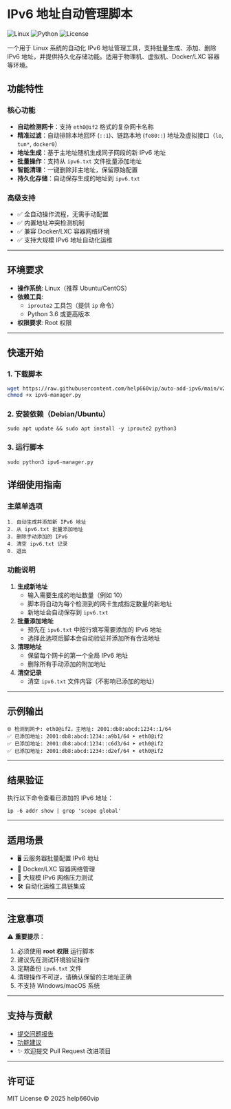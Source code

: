 # IPv6 地址自动管理脚本

![Linux](https://img.shields.io/badge/平台-Linux-blue)
![Python](https://img.shields.io/badge/Python-3.6%2B-green)
![License](https://img.shields.io/badge/许可证-MIT-orange)

一个用于 Linux 系统的自动化 IPv6 地址管理工具，支持批量生成、添加、删除 IPv6 地址，并提供持久化存储功能。适用于物理机、虚拟机、Docker/LXC 容器等环境。


## 功能特性

### 核心功能

-  **自动检测网卡**：支持 `eth0@if2` 格式的复杂网卡名称
-  **精准过滤**：自动排除本地回环 (`::1`)、链路本地 (`fe80::`) 地址及虚拟接口（`lo`, `tun*`, `docker0`）
-  **地址生成**：基于主地址随机生成同子网段的新 IPv6 地址
-  **批量操作**：支持从 `ipv6.txt` 文件批量添加地址
-  **智能清理**：一键删除非主地址，保留原始配置
-  **持久化存储**：自动保存生成的地址到 `ipv6.txt`

### 高级支持

- ✅ 全自动操作流程，无需手动配置
- ✅ 内置地址冲突检测机制
- ✅ 兼容 Docker/LXC 容器网络环境
- ✅ 支持大规模 IPv6 地址自动化运维

---

## 环境要求

- **操作系统**: Linux（推荐 Ubuntu/CentOS）
- **依赖工具**:
  - `iproute2` 工具包（提供 `ip` 命令）
  - Python 3.6 或更高版本
- **权限要求**: Root 权限

---

## 快速开始

### 1. 下载脚本

```bash
wget https://raw.githubusercontent.com/help660vip/auto-add-ipv6/main/v2.py -O ipv6-manager.py
chmod +x ipv6-manager.py
```

### 2. 安装依赖（Debian/Ubuntu）

```
sudo apt update && sudo apt install -y iproute2 python3
```

### 3. 运行脚本

```
sudo python3 ipv6-manager.py
```

## 详细使用指南

### 主菜单选项

```
1. 自动生成并添加新 IPv6 地址
2. 从 ipv6.txt 批量添加地址
3. 删除手动添加的 IPv6
4. 清空 ipv6.txt 记录
0. 退出
```

### 功能说明

1. **生成新地址**
   * 输入需要生成的地址数量（例如 10）
   * 脚本将自动为每个检测到的网卡生成指定数量的新地址
   * 新地址会自动保存到 `ipv6.txt`
2. **批量添加地址**
   * 预先在 `ipv6.txt` 中按行填写需要添加的 IPv6 地址
   * 选择此选项后脚本会自动验证并添加所有合法地址
3. **清理地址**
   * 保留每个网卡的第一个全局 IPv6 地址
   * 删除所有手动添加的附加地址
4. **清空记录**
   * 清空 `ipv6.txt` 文件内容（不影响已添加的地址）

---

## 示例输出


```
🌐 检测到网卡: eth0@if2，主地址: 2001:db8:abcd:1234::1/64
✅ 已添加地址: 2001:db8:abcd:1234::a9b1/64 ➤ eth0@if2
✅ 已添加地址: 2001:db8:abcd:1234::c6d3/64 ➤ eth0@if2
✅ 已添加地址: 2001:db8:abcd:1234::d2ef/64 ➤ eth0@if2
```

---

## 结果验证

执行以下命令查看已添加的 IPv6 地址：

```
ip -6 addr show | grep 'scope global'
```

---

## 适用场景

* 🖥️ 云服务器批量配置 IPv6 地址
* 🐳 Docker/LXC 容器网络管理
* 🔬 大规模 IPv6 网络压力测试
* 🛠️ 自动化运维工具链集成

---

## 注意事项

⚠️ ​**重要提示**​：

1. 必须使用 **root 权限** 运行脚本
2. 建议先在测试环境验证操作
3. 定期备份 `ipv6.txt` 文件
4. 清理操作不可逆，请确认保留的主地址正确
5. 不支持 Windows/macOS 系统

---

## 支持与贡献

* [提交问题报告](https://github.com/help660vip/auto-add-ipv6/issues)
* [功能建议](https://github.com/help660vip/auto-add-ipv6/discussions)
* ✨ 欢迎提交 Pull Request 改进项目

---

## 许可证

MIT License © 2025 help660vip
